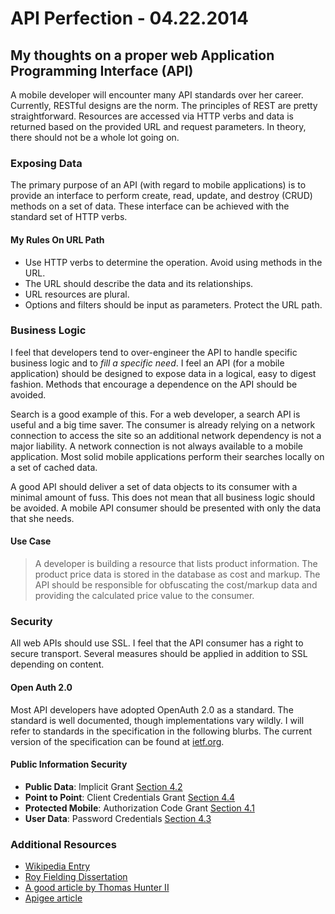 API Perfection - 04.22.2014 
================================================================================
My thoughts on a proper web Application Programming Interface (API)
--------------------------------------------------------------------------------
A mobile developer will encounter many API standards over her career. Currently,
RESTful designs are the norm. The principles of REST are pretty straightforward.
Resources are accessed via HTTP verbs and data is returned based on the provided
URL and request parameters. In theory, there should not be a whole lot going on.

### Exposing Data
The primary purpose of an API (with regard to mobile applications) is to 
provide an interface to perform create, read, update, and destroy (CRUD) methods
on a set of data. These interface can be achieved with the standard set of HTTP
verbs.

#### My Rules On URL Path
* Use HTTP verbs to determine the operation. Avoid using methods in the URL.
* The URL should describe the data and its relationships.
* URL resources are plural. 
* Options and filters should be input as parameters. Protect the URL path.

### Business Logic

I feel that developers tend to over-engineer the API to handle specific business
logic and to *fill a specific need*. I feel an API (for a mobile application)
should be designed to expose data in a logical, easy to digest fashion. Methods
that encourage a dependence on the API should be avoided. 

Search is a good example of this. For a web developer, a search API is 
useful and a big time saver. The consumer is already relying on a network 
connection to access the site so an additional network dependency is not a 
major liability. A network connection is not always available to a mobile 
application. Most solid mobile applications perform their searches locally 
on a set of cached data.  

A good API should deliver a set of data objects to its consumer with a minimal
amount of fuss. This does not mean that all business logic should be avoided. 
A mobile API consumer should be presented with only the data that she needs.

#### Use Case
> A developer is building a resource that lists product information. The 
> product price data is stored in the database as cost and markup. The API
> should be responsible for obfuscating the cost/markup data and providing the 
> calculated price value to the consumer.

### Security
All web APIs should use SSL. I feel that the API consumer has a right to secure
transport. Several measures should be applied in addition to SSL depending on 
content.

#### Open Auth 2.0
Most API developers have adopted OpenAuth 2.0 as a standard. The standard is
well documented, though implementations vary wildly. I will refer to standards
in the specification in the following blurbs. The current version of the 
specification can be found at [ietf.org](http://tools.ietf.org/html/rfc6749). 

#### Public Information Security
* **Public Data**: Implicit Grant 
  [Section 4.2](http://tools.ietf.org/html/rfc6749#section-4.2)
* **Point to Point**: Client Credentials Grant 
  [Section 4.4](http://tools.ietf.org/html/rfc6749#section-4.4)
* **Protected Mobile**: Authorization Code Grant
  [Section 4.1](http://tools.ietf.org/html/rfc6749#section-4.1)
* **User Data**: Password Credentials
  [Section 4.3](http://tools.ietf.org/html/rfc6749#section-4.3)

### Additional Resources
* [Wikipedia Entry](http://en.wikipedia.org/wiki/Representational_state_transfer)
* [Roy Fielding Dissertation](http://www.ics.uci.edu/~fielding/pubs/dissertation/top.htm)
* [A good article by Thomas Hunter II](http://codeplanet.io/principles-good-restful-api-design/)
* [Apigee article](http://codeplanet.io/principles-good-restful-api-design/)
